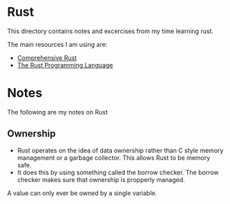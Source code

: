 # Rust 

This directory contains notes and excercises from my time learning rust.

The main resources I am using are:

- [Comprehensive Rust](https://google.github.io/comprehensive-rust)
- [The Rust Programming Language](https://rust-book.cs.brown.edu/title-page.html)

# Notes

The following are my notes on Rust 

## Ownership

- Rust operates on the idea of data ownership rather than C style memory management or a garbage collector. This allows Rust to be memory safe.
- It does this by using something called the borrow checker. The borrow checker makes sure that ownership is propperly managed.

A value can only ever be owned by a single variable. 
